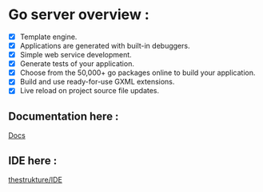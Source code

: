 # Go server overview :

- [x] Template engine.
- [x] Applications are generated with built-in debuggers.
- [x] Simple web service development.
- [x] Generate tests of your application.
- [x] Choose from the 50,000+ go packages online to build your application.
- [x] Build and use ready-for-use GXML extensions.
- [x] Live reload on project source file updates.

## Documentation here :
[Docs](http://golangserver.com)

## IDE here :
[thestrukture/IDE](https://github.com/thestrukture/IDE)

